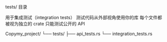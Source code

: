 tests/ 目录


用于集成测试（integration tests）
测试代码从外部视角使用你的库
每个文件都被视为独立的 crate
只能测试公开的 API

Copymy_project/
└── tests/
    ├── api_tests.rs
    └── integration_tests.rs
